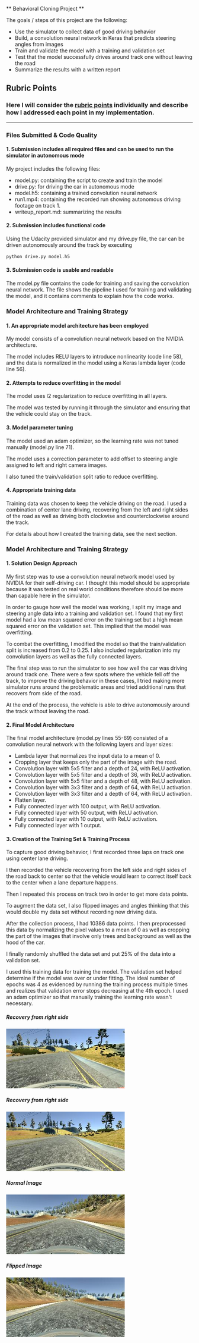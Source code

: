 ** Behavioral Cloning Project **

The goals / steps of this project are the following:
* Use the simulator to collect data of good driving behavior
* Build, a convolution neural network in Keras that predicts steering angles from images
* Train and validate the model with a training and validation set
* Test that the model successfully drives around track one without leaving the road
* Summarize the results with a written report

[//]: # (Image References)

[image1]: ./writeup_images/center_2017_10_04_10_31_34_712.jpg "Recovery Image"
[image2]: ./writeup_images/center_2017_10_04_10_30_09_100.jpg "Recovery Image 2"
[image3]: ./writeup_images/flipped.jpg "Flipped Image"
[image4]: ./writeup_images/normal.jpg "Normal Image"


## Rubric Points
### Here I will consider the [rubric points](https://review.udacity.com/#!/rubrics/432/view) individually and describe how I addressed each point in my implementation.  

---
### Files Submitted & Code Quality

#### 1. Submission includes all required files and can be used to run the simulator in autonomous mode

My project includes the following files:
* model.py: containing the script to create and train the model
* drive.py: for driving the car in autonomous mode
* model.h5: containing a trained convolution neural network
* run1.mp4: containing the recorded run showing autonomous driving footage on track 1.
* writeup_report.md: summarizing the results

#### 2. Submission includes functional code
Using the Udacity provided simulator and my drive.py file, the car can be driven autonomously around the track by executing
```sh
python drive.py model.h5
```

#### 3. Submission code is usable and readable

The model.py file contains the code for training and saving the convolution neural network. The file shows the pipeline I used for training and validating the model, and it contains comments to explain how the code works.

### Model Architecture and Training Strategy

#### 1. An appropriate model architecture has been employed

My model consists of a convolution neural network based on the NVIDIA architecture.

The model includes RELU layers to introduce nonlinearity (code line 58), and the data is normalized in the model using a Keras lambda layer (code line 56).

#### 2. Attempts to reduce overfitting in the model

The model uses l2 regularization to reduce overfitting in all layers.

The model was tested by running it through the simulator and ensuring that the vehicle could stay on the track.

#### 3. Model parameter tuning

The model used an adam optimizer, so the learning rate was not tuned manually (model.py line 71).

The model uses a correction parameter to add offset to steering angle assigned to left and right camera images.

I also tuned the train/validation split ratio to reduce overfitting.

#### 4. Appropriate training data

Training data was chosen to keep the vehicle driving on the road. I used a combination of center lane driving, recovering from the left and right sides of the road as well as driving both clockwise and counterclockwise around the track.

For details about how I created the training data, see the next section.

### Model Architecture and Training Strategy

#### 1. Solution Design Approach

My first step was to use a convolution neural network model used by NVIDIA for their self-driving car. I thought this model should be appropriate because it was tested on real world conditions therefore should be more than capable here in the simulator.

In order to gauge how well the model was working, I split my image and steering angle data into a training and validation set. I found that my first model had a low mean squared error on the training set but a high mean squared error on the validation set. This implied that the model was overfitting.

To combat the overfitting, I modified the model so that the train/validation split is increased from 0.2 to 0.25. I also included regularization into my convolution layers as well as the fully connected layers.


The final step was to run the simulator to see how well the car was driving around track one. There were a few spots where the vehicle fell off the track, to improve the driving behavior in these cases, I tried making more simulator runs around the problematic areas and tried additional runs that recovers from side of the road.

At the end of the process, the vehicle is able to drive autonomously around the track without leaving the road.

#### 2. Final Model Architecture

The final model architecture (model.py lines 55-69) consisted of a convolution neural network with the following layers and layer sizes:

* Lambda layer that normalizes the input data to a mean of 0.
* Cropping layer that keeps only the part of the image with the road.
* Convolution layer with 5x5 filter and a depth of 24, with ReLU activation.
* Convolution layer with 5x5 filter and a depth of 36, with ReLU activation.
* Convolution layer with 5x5 filter and a depth of 48, with ReLU activation.
* Convolution layer with 3x3 filter and a depth of 64, with ReLU activation.
* Convolution layer with 3x3 filter and a depth of 64, with ReLU activation.
* Flatten layer.
* Fully connected layer with 100 output, with ReLU activation.
* Fully connected layer with 50 output, with ReLU activation.
* Fully connected layer with 10 output, with ReLU activation.
* Fully connected layer with 1 output.

#### 3. Creation of the Training Set & Training Process

To capture good driving behavior, I first recorded three laps on track one using center lane driving.

I then recorded the vehicle recovering from the left side and right sides of the road back to center so that the vehicle would learn to correct itself back to the center when a lane departure happens.

Then I repeated this process on track two in order to get more data points.

To augment the data set, I also flipped images and angles thinking that this would double my data set without recording new driving data.

After the collection process, I had 10386 data points. I then preprocessed this data by normalizing the pixel values to a mean of 0 as well as cropping the part of the images that involve only trees and background as well as the hood of the car.


I finally randomly shuffled the data set and put 25% of the data into a validation set.

I used this training data for training the model. The validation set helped determine if the model was over or under fitting. The ideal number of epochs was 4 as evidenced by running the training process multiple times and realizes that validation error stops decreasing at the 4th epoch. I used an adam optimizer so that manually training the learning rate wasn't necessary.

##### Recovery from right side
![alt text][image2]

##### Recovery from right side
![alt text][image1]

##### Normal Image
![alt text][image4]

##### Flipped Image
![alt text][image3]

